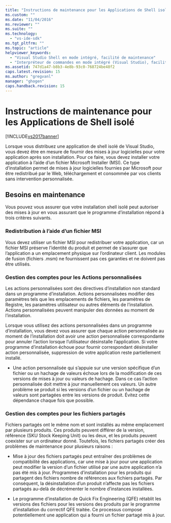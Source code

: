 ```yaml
---
title: "Instructions de maintenance pour les Applications de Shell isol&#233; | Microsoft Docs"
ms.custom: ""
ms.date: "11/04/2016"
ms.reviewer: ""
ms.suite: ""
ms.technology: 
  - "vs-ide-sdk"
ms.tgt_pltfrm: ""
ms.topic: "article"
helpviewer_keywords: 
  - "Visual Studio Shell en mode intégré, facilité de maintenance"
  - "Interpréteur de commandes en mode intégré (Visual Studio), facilité de maintenance"
ms.assetid: 747d1a47-b8b3-4e8b-93c0-768724be48f2
caps.latest.revision: 15
ms.author: "gregvanl"
manager: "ghogen"
caps.handback.revision: 15
---
```

# Instructions de maintenance pour les Applications de Shell isol&#233;
[!INCLUDE[vs2017banner](../code-quality/includes/vs2017banner.md)]

Lorsque vous distribuez une application de shell isolé de Visual Studio, vous devez être en mesure de fournir des mises à jour logicielles pour votre application après son installation. Pour ce faire, vous devez installer votre application à l’aide d’un fichier Microsoft Installer \(MSI\). Ce type d’installation permet de mises à jour logicielles fournies par Microsoft pour être redistribué par le Web, téléchargement et consommée par vos clients sans intervention personnalisée.  
  
## Besoins en maintenance  
 Vous pouvez vous assurer que votre installation shell isolé peut autoriser des mises à jour en vous assurant que le programme d’installation répond à trois critères suivants.  
  
### Redistribution à l’aide d’un fichier MSI  
 Vous devez utiliser un fichier MSI pour redistribuer votre application, car un fichier MSI préserve l’identité du produit et permet de s’assurer que l’application a un emplacement physique sur l’ordinateur client. Les modules de fusion \(fichiers .msm\) ne fournissent pas ces garanties et ne doivent pas être utilisés.  
  
### Gestion des comptes pour les Actions personnalisées  
 Les actions personnalisées sont des directives d’installation non standard dans un programme d’installation. Actions personnalisées modifier des paramètres tels que les emplacements de fichiers, les paramètres de Registre, les paramètres utilisateur ou autres éléments de l’installation. Actions personnalisées peuvent manipuler des données au moment de l’installation.  
  
 Lorsque vous utilisez des actions personnalisées dans un programme d’installation, vous devez vous assurer que chaque action personnalisée au moment de l’installation doit avoir une action personnalisée correspondante pour annuler l’action lorsque l’utilisateur désinstalle l’application. Si votre programme d’installation échoue pour fournir correspondant désinstaller action personnalisée, suppression de votre application reste partiellement installé.  
  
-   Une action personnalisée qui s’appuie sur une version spécifique d’un fichier ou un hachage de valeurs échoue lors de la modification de ces versions de mises à jour ou valeurs de hachage. Dans ce cas l’action personnalisée doit mettre à jour manuellement ces valeurs. Un autre problème se produit si les versions d’un fichier ou un hachage de valeurs sont partagées entre les versions de produit. Évitez cette dépendance chaque fois que possible.  
  
### Gestion des comptes pour les fichiers partagés  
 Fichiers partagés ont le même nom et sont installés au même emplacement par plusieurs produits. Ces produits peuvent différer de la version, référence \(SKU Stock Keeping Unit\) ou les deux, et les produits peuvent coexister sur un ordinateur donné. Toutefois, les fichiers partagés créer des problèmes de maintenance pour plusieurs raisons :  
  
-   Mise à jour des fichiers partagés peut entraîner des problèmes de compatibilité des applications, car une mise à jour pour une application peut modifier la version d’un fichier utilisé par une autre application n’a pas été mis à jour. Programmes d’installation pour les produits qui partagent des fichiers nombre de références aux fichiers partagés. Par conséquent, la désinstallation d’un produit n’affecte pas les fichiers partagés au\-delà de décrémenter le nombre d’instances installées.  
  
-   Le programme d’installation de Quick Fix Engineering \(QFE\) rétablit les versions des fichiers pour les versions des produits par le programme d’installation du correctif QFE traitée. Ce processus compose potentiellement une application qui a fourni un fichier partagé mis à jour.